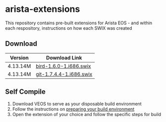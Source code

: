 # arista-extensions

This repository contains pre-built extensions for Arista EOS - and within each respository, instructions on how each SWIX was created

## Download

| Version | Download Link |
| --- | --- |
| 4.13.14M | [bird-1.6.0-1.i686.swix](swix/bird-1.6.0-1.swix) |
| 4.13.14M | [git-1.7.4.4-1.i686.swix](swix/git-1.7.4.4-1.swix) |

## Self Compile

 1. Download VEOS to serve as your disposable build environment
 1. Follow the instructions on [preparing your build environment](COMPILE_PREPARATION.md)
 1. Open the extension of your choice and follow the specific steps for build
